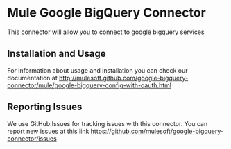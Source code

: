 Mule Google BigQuery Connector
=========================

This connector will allow you to connect to google bigquery services

Installation and Usage
----------------------

For information about usage and installation you can check our documentation at http://mulesoft.github.com/google-bigquery-connector/mule/google-bigquery-config-with-oauth.html

Reporting Issues
----------------

We use GitHub:Issues for tracking issues with this connector. You can report new issues at this link https://github.com/mulesoft/google-bigquery-connector/issues
